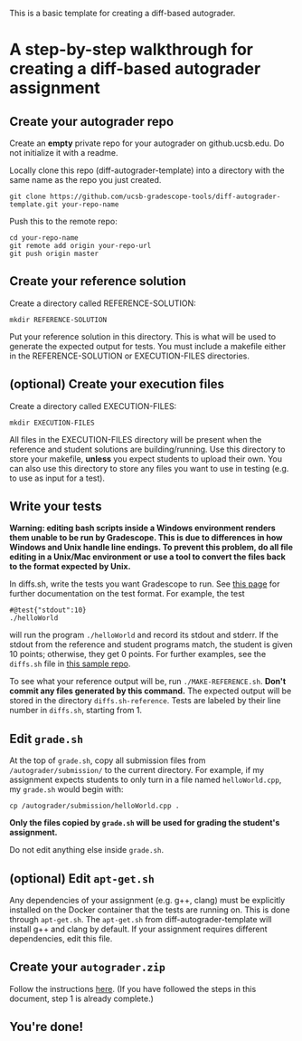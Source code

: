 This is a basic template for creating a diff-based autograder.

# A step-by-step walkthrough for creating a diff-based autograder assignment #

## Create your autograder repo ##

Create an **empty** private repo for your autograder on github.ucsb.edu. Do not initialize it with a readme.

Locally clone this repo (diff-autograder-template) into a directory with the same name as the repo you just created.

```
git clone https://github.com/ucsb-gradescope-tools/diff-autograder-template.git your-repo-name
```

Push this to the remote repo:

```
cd your-repo-name
git remote add origin your-repo-url
git push origin master
```

## Create your reference solution ##

Create a directory called REFERENCE-SOLUTION:

```
mkdir REFERENCE-SOLUTION
```

Put your reference solution in this directory. This is what will be used to generate the expected output for tests. You must include a makefile either in the REFERENCE-SOLUTION or EXECUTION-FILES directories.


## (optional) Create your execution files ##

Create a directory called EXECUTION-FILES:

```
mkdir EXECUTION-FILES
```

All files in the EXECUTION-FILES directory will be present when the reference and student solutions are building/running. Use this directory to store your makefile, **unless** you expect students to upload their own. You can also use this directory to store any files you want to use in testing (e.g. to use as input for a test).

## Write your tests ##

**Warning: editing bash scripts inside a Windows environment renders them unable to be run by Gradescope. This is due to differences in how Windows and Unix handle line endings. To prevent this problem, do all file editing in a Unix/Mac environment or use a tool to convert the files back to the format expected by Unix.**

In diffs.sh, write the tests you want Gradescope to run. See [this page](https://github.com/ucsb-gradescope-tools/gs-diff-based-testing/blob/master/README.md) for further documentation on the test format. For example, the test

```
#@test{"stdout":10}
./helloWorld
```

will run the program `./helloWorld` and record its stdout and stderr. If the stdout from the reference and student programs match, the student is given 10 points; otherwise, they get 0 points. For further examples, see the `diffs.sh` file in [this sample repo](https://github.com/ucsb-gradescope-tools/sample-cpp-autograder).

To see what your reference output will be, run `./MAKE-REFERENCE.sh`. **Don't commit any files generated by this command.** The expected output will be stored in the directory `diffs.sh-reference`. Tests are labeled by their line number in `diffs.sh`, starting from 1.

## Edit `grade.sh` ##

At the top of `grade.sh`, copy all submission files from `/autograder/submission/` to the current directory. For example, if my assignment expects students to only turn in a file named `helloWorld.cpp`, my `grade.sh` would begin with:

```
cp /autograder/submission/helloWorld.cpp .
```

**Only the files copied by `grade.sh` will be used for grading the student's assignment.**

Do not edit anything else inside `grade.sh`.

## (optional) Edit `apt-get.sh` ##

Any dependencies of your assignment (e.g. g++, clang) must be explicitly installed on the Docker container that the tests are running on. This is done through `apt-get.sh`. The `apt-get.sh` from diff-autograder-template will install g++ and clang by default. If your assignment requires different dependencies, edit this file.

## Create your `autograder.zip` ##

Follow the instructions [here](https://github.com/ucsb-gradescope-tools/link-gs-zip-with-repo). (If you have followed the steps in this document, step 1 is already complete.)

## You're done! ##
